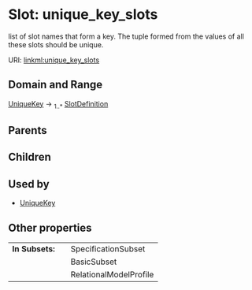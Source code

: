 
# Slot: unique_key_slots

list of slot names that form a key. The tuple formed from the values of all these slots should be unique.

URI: [linkml:unique_key_slots](https://w3id.org/linkml/unique_key_slots)


## Domain and Range

[UniqueKey](UniqueKey.md) &#8594;  <sub>1..\*</sub> [SlotDefinition](SlotDefinition.md)

## Parents


## Children


## Used by

 * [UniqueKey](UniqueKey.md)

## Other properties

|  |  |  |
| --- | --- | --- |
| **In Subsets:** | | SpecificationSubset |
|  | | BasicSubset |
|  | | RelationalModelProfile |